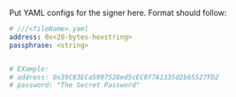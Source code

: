 Put YAML configs for the signer here. Format should follow:

```yaml
# ///<fileName>.yaml
address: 0x<20-bytes-hexstring>
passphrase: <string>


# EXample:
# address: 0x39C83ECa5997528ed5cEC0f7A1335d2b65527FD2
# password: "The Secret Password"

```
